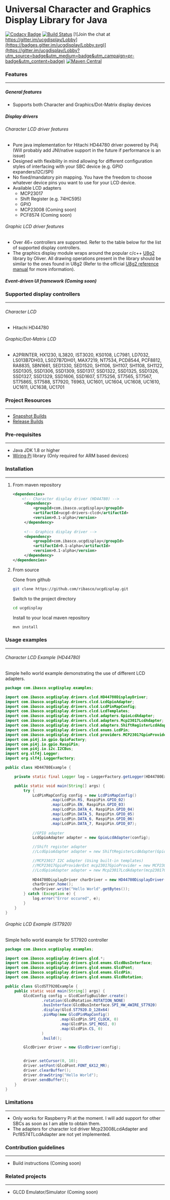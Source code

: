 Universal Character and Graphics Display Library for Java
==========================================================

[![Codacy Badge](https://api.codacy.com/project/badge/Grade/4209cfcd33eb4f98a6e1d16414804d45)](https://app.codacy.com/app/ribasco/ucgdisplay?utm_source=github.com&utm_medium=referral&utm_content=ribasco/ucgdisplay&utm_campaign=Badge_Grade_Dashboard)
[![Build Status](https://travis-ci.org/ribasco/ucgdisplay.svg?branch=master)](https://travis-ci.org/ribasco/ucgdisplay) [![Join the chat at https://gitter.im/ucgdisplay/Lobby](https://badges.gitter.im/ucgdisplay/Lobby.svg)](https://gitter.im/ucgdisplay/Lobby?utm_source=badge&utm_medium=badge&utm_campaign=pr-badge&utm_content=badge) [![Maven Central](https://img.shields.io/maven-central/v/com.ibasco.ucgdisplay/ucg-display.svg?label=Maven%20Central)](https://search.maven.org/search?q=g:%22com.ibasco.ucgdisplay%22%20AND%20a:%22ucg-display%22)

### Features

---

##### General features

* Supports both Character and Graphics/Dot-Matrix display devices

##### Display drivers

######  Character LCD driver features
* Pure java implementation for Hitachi HD44780 driver powered by Pi4j (Will probably add JNI/native support in the future if performance is an issue)
* Designed with flexibility in mind allowing for different configuration styles of interfacing with your SBC device (e.g. GPIO expanders/I2C/SPI)
* No fixed/mandatory pin mapping. You have the freedom to choose whatever device pins you want to use for your LCD device.
* Available LCD adapters
    * MCP23017
    * Shift Register (e.g. 74HC595)
    * GPIO
    * MCP23008 (Coming soon)
    * PCF8574 (Coming soon)
###### Graphic LCD driver features
* Over 46+ controllers are supported. Refer to the table below for the list of supported display controllers.
* The graphics display module wraps around the popular c/c++ [U8g2](https://github.com/olikraus/u8g2) library by Oliver. All drawing operations present in the library should be similar to the ones found in U8g2 (Refer to the official [U8g2 reference manual](https://github.com/olikraus/u8g2/wiki/u8g2reference) for more information). 

#####  Event-driven UI framework (Coming soon) 

### Supported display controllers

---
###### Character LCD

* Hitachi HD44780
    
###### Graphic/Dot-Matrix LCD

* A2PRINTER, HX1230, IL3820, IST3020, KS0108, LC7981, LD7032, LS013B7DH03, LS027B7DH01, MAX7219, NT7534, PCD8544, PCF8812, RA8835, SBN1661, SED1330, SED1520, SH1106, SH1107, SH1108, SH1122, SSD1305, SSD1306, SSD1309, SSD1317, SSD1322, SSD1325, SSD1326, SSD1327, SSD1329, SSD1606, SSD1607, ST75256, ST7565, ST7567, ST7586S, ST7588, ST7920, T6963, UC1601, UC1604, UC1608, UC1610, UC1611, UC1638, UC1701

### Project Resources

---
* [Snapshot Builds](https://oss.sonatype.org/content/repositories/snapshots/com/ibasco/ucgdisplay/)
* [Release Builds](https://oss.sonatype.org/content/repositories/releases/com/ibasco/ucgdisplay)

### Pre-requisites

---
* Java JDK 1.8 or higher
* [Wiring Pi](http://wiringpi.com/) library (Only required for ARM based devices)
 
### Installation

---


1. From maven repository

    ```xml
    <dependencies>
        <!-- Character display driver (HD44780) -->
         <dependency>
             <groupId>com.ibasco.ucgdisplay</groupId>
             <artifactId>ucgd-drivers-clcd</artifactId>
             <version>0.1-alpha</version>
         </dependency>
      
         <!-- Graphics display driver -->
         <dependency>
             <groupId>com.ibasco.ucgdisplay</groupId>
             <artifactId>0.1-alpha</artifactId>
             <version>0.1-alpha</version>
         </dependency>
    </dependencies>
    ```
    
2. From source

    Clone from github

    ```bash
    git clone https://github.com/ribasco/ucgdisplay.git
    ```        

    Switch to the project directory

    ```bash
    cd ucgdisplay
    ```

    Install to your local maven repository

    ```bash
    mvn install
    ```

### Usage examples

---
######  Character LCD Example (HD44780)

Simple hello world example demonstrating the use of different LCD adapters.

```java
package com.ibasco.ucgdisplay.examples;

import com.ibasco.ucgdisplay.drivers.clcd.HD44780DisplayDriver;
import com.ibasco.ucgdisplay.drivers.clcd.LcdGpioAdapter;
import com.ibasco.ucgdisplay.drivers.clcd.LcdPinMapConfig;
import com.ibasco.ucgdisplay.drivers.clcd.LcdTemplates;
import com.ibasco.ucgdisplay.drivers.clcd.adapters.GpioLcdAdapter;
import com.ibasco.ucgdisplay.drivers.clcd.adapters.Mcp23017LcdAdapter;
import com.ibasco.ucgdisplay.drivers.clcd.adapters.ShiftRegisterLcdAdapter;
import com.ibasco.ucgdisplay.drivers.clcd.enums.LcdPin;
import com.ibasco.ucgdisplay.drivers.clcd.providers.MCP23017GpioProviderExt;
import com.pi4j.io.gpio.GpioFactory;
import com.pi4j.io.gpio.RaspiPin;
import com.pi4j.io.i2c.I2CBus;
import org.slf4j.Logger;
import org.slf4j.LoggerFactory;

public class HD44780Example {

    private static final Logger log = LoggerFactory.getLogger(HD44780Example.class);

    public static void main(String[] args) {
        try {
            LcdPinMapConfig config = new LcdPinMapConfig()
                    .map(LcdPin.RS, RaspiPin.GPIO_02)
                    .map(LcdPin.EN, RaspiPin.GPIO_03)
                    .map(LcdPin.DATA_4, RaspiPin.GPIO_04)
                    .map(LcdPin.DATA_5, RaspiPin.GPIO_05)
                    .map(LcdPin.DATA_6, RaspiPin.GPIO_06)
                    .map(LcdPin.DATA_7, RaspiPin.GPIO_07);
            
            //GPIO adapter
            LcdGpioAdapter adapter = new GpioLcdAdapter(config);

            //Shift register adapter
            //LcdGpioAdapter adapter = new ShiftRegisterLcdAdapter(GpioFactory.getDefaultProvider(), RaspiPin.GPIO_02, RaspiPin.GPIO_03, RaspiPin.GPIO_04, config);

            //MCP23017 I2C adapter (Using built-in templates)
            //MCP23017GpioProviderExt mcp23017GpioProvider = new MCP23017GpioProviderExt(I2CBus.BUS_1, 0x15);
            //LcdGpioAdapter adapter = new Mcp23017LcdAdapter(mcp23017GpioProvider, LcdTemplates.ADAFRUIT_I2C_RGBLCD_MCP23017);
            
            HD44780DisplayDriver charDriver = new HD44780DisplayDriver(adapter, 20, 4);
            charDriver.home();
            charDriver.write("Hello World".getBytes());
        } catch (Exception e) {
            log.error("Error occured", e);
        }
    }
}

```

######  Graphic LCD Example (ST7920)

Simple hello world example for ST7920 controller

```java
package com.ibasco.ucgdisplay.examples;

import com.ibasco.ucgdisplay.drivers.glcd.*;
import com.ibasco.ucgdisplay.drivers.glcd.enums.GlcdBusInterface;
import com.ibasco.ucgdisplay.drivers.glcd.enums.GlcdFont;
import com.ibasco.ucgdisplay.drivers.glcd.enums.GlcdPin;
import com.ibasco.ucgdisplay.drivers.glcd.enums.GlcdRotation;

public class GlcdST7920Example {
    public static void main(String[] args) {
        GlcdConfig config = GlcdConfigBuilder.create()
                .rotation(GlcdRotation.ROTATION_NONE)
                .busInterface(GlcdBusInterface.SPI_HW_4WIRE_ST7920)
                .display(Glcd.ST7920.D_128x64)
                .pinMap(new GlcdPinMapConfig()
                        .map(GlcdPin.SPI_CLOCK, 0)
                        .map(GlcdPin.SPI_MOSI, 0)
                        .map(GlcdPin.CS, 0)
                )
                .build();

        GlcdDriver driver = new GlcdDriver(config);


        driver.setCursor(0, 10);
        driver.setFont(GlcdFont.FONT_6X12_MR);
        driver.clearBuffer();
        driver.drawString("Hello World");
        driver.sendBuffer();
    }
}

```

### Limitations

---
* Only works for Raspberry Pi at the moment. I will add support for other SBCs as soon as I am able to obtain them.  
* The adapters for character lcd driver Mcp23008LcdAdapter and Pcf8574TLcdAdapter are not yet implemented. 

### Contribution guidelines

---
* Build instructions (Coming soon)

### Related projects

---
* GLCD Emulator/Simulator (Coming soon)
